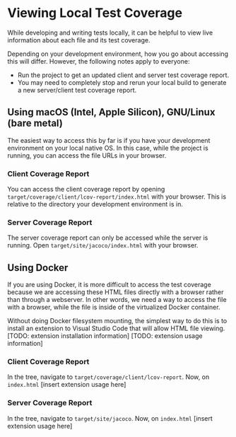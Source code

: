 # Viewing Local Test Coverage
While developing and writing tests locally, it can be helpful to view live information about each file and its test coverage.

Depending on your development environment, how you go about accessing this will differ. However, the following notes apply to everyone:
- Run the project to get an updated client and server test coverage report.
- You may need to completely stop and rerun your local build to generate a new server/client test coverage report.

## Using macOS (Intel, Apple Silicon), GNU/Linux (bare metal)
The easiest way to access this by far is if you have your development environment on your local native OS. In this case, while the project is running, you can access the file URLs in your browser.

### Client Coverage Report
You can access the client coverage report by opening `target/coverage/client/lcov-report/index.html` with your browser. This is relative to the directory your development environment is in.

### Server Coverage Report
The server coverage report can only be accessed while the server is running. Open `target/site/jacoco/index.html` with your browser. 

## Using Docker
If you are using Docker, it is more difficult to access the test coverage because we are accessing these HTML files directly with a browser rather than through a webserver. In other words, we need a way to access the file with a browser, while the file is inside of the virtualized Docker container.

Without doing Docker filesystem mounting, the simplest way to do this is to install an extension to Visual Studio Code that will allow HTML file viewing.
[TODO: extension installation information]
[TODO: extension usage information]
### Client Coverage Report
In the tree, navigate to `target/coverage/client/lcov-report`. Now, on `index.html` [insert extension usage here]
### Server Coverage Report
In the tree, navigate to `target/site/jacoco`. Now, on `index.html` [insert extension usage here]
